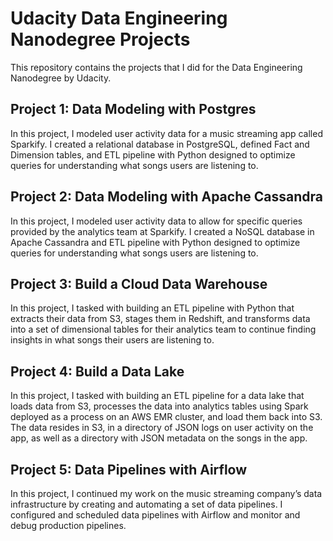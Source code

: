 # Udacity Data Engineering Nanodegree Projects

This repository contains the projects that I did for the Data Engineering Nanodegree by Udacity.

## Project 1: Data Modeling with Postgres

In this project, I modeled user activity data for a music streaming app called Sparkify. I created a relational database in PostgreSQL, defined Fact and Dimension tables, and ETL pipeline with Python designed to optimize queries for understanding what songs users are listening to.

## Project 2: Data Modeling with Apache Cassandra

In this project, I modeled user activity data to allow for specific queries provided by the analytics team at Sparkify. I created a NoSQL database in Apache Cassandra and ETL pipeline with Python designed to optimize queries for understanding what songs users are listening to.

## Project 3: Build a Cloud Data Warehouse

In this project, I tasked with building an ETL pipeline with Python that extracts their data from S3, stages them in Redshift, and transforms data into a set of dimensional tables for their analytics team to continue finding insights in what songs their users are listening to.

## Project 4: Build a Data Lake

In this project, I tasked with building an ETL pipeline for a data lake that loads data from S3, processes the data into analytics tables using Spark deployed as a process on an AWS EMR cluster, and load them back into S3. The data resides in S3, in a directory of JSON logs on user activity on the app, as well as a directory with JSON metadata on the songs in the app.

## Project 5: Data Pipelines with Airflow

In this project, I continued my work on the music streaming company’s data infrastructure by creating and automating a set of data pipelines. I configured and scheduled data pipelines with Airflow and monitor and debug production pipelines.
